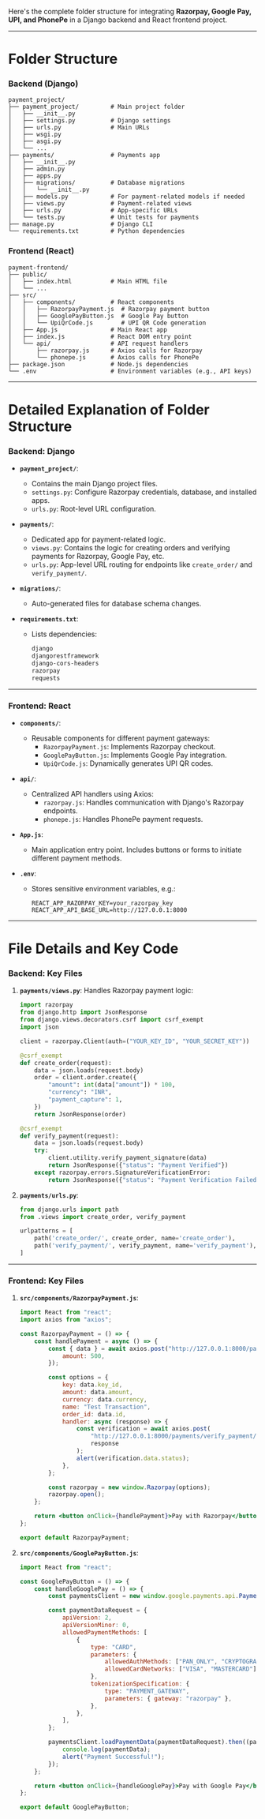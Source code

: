 Here's the complete folder structure for integrating **Razorpay, Google Pay, UPI, and PhonePe** in a Django backend and React frontend project.

---

# **Folder Structure**

### **Backend (Django)**
```
payment_project/
├── payment_project/         # Main project folder
│   ├── __init__.py
│   ├── settings.py          # Django settings
│   ├── urls.py              # Main URLs
│   ├── wsgi.py
│   ├── asgi.py
│   └── ...
├── payments/                # Payments app
│   ├── __init__.py
│   ├── admin.py
│   ├── apps.py
│   ├── migrations/          # Database migrations
│   │   └── __init__.py
│   ├── models.py            # For payment-related models if needed
│   ├── views.py             # Payment-related views
│   ├── urls.py              # App-specific URLs
│   └── tests.py             # Unit tests for payments
├── manage.py                # Django CLI
└── requirements.txt         # Python dependencies
```

### **Frontend (React)**
```
payment-frontend/
├── public/
│   ├── index.html           # Main HTML file
│   └── ...
├── src/
│   ├── components/          # React components
│   │   ├── RazorpayPayment.js  # Razorpay payment button
│   │   ├── GooglePayButton.js  # Google Pay button
│   │   └── UpiQrCode.js        # UPI QR Code generation
│   ├── App.js               # Main React app
│   ├── index.js             # React DOM entry point
│   └── api/                 # API request handlers
│       ├── razorpay.js      # Axios calls for Razorpay
│       └── phonepe.js       # Axios calls for PhonePe
├── package.json             # Node.js dependencies
└── .env                     # Environment variables (e.g., API keys)
```

---

# **Detailed Explanation of Folder Structure**

### **Backend: Django**
- **`payment_project/`**:
  - Contains the main Django project files.
  - `settings.py`: Configure Razorpay credentials, database, and installed apps.
  - `urls.py`: Root-level URL configuration.

- **`payments/`**:
  - Dedicated app for payment-related logic.
  - `views.py`: Contains the logic for creating orders and verifying payments for Razorpay, Google Pay, etc.
  - `urls.py`: App-level URL routing for endpoints like `create_order/` and `verify_payment/`.

- **`migrations/`**:
  - Auto-generated files for database schema changes.

- **`requirements.txt`**:
  - Lists dependencies:
    ```txt
    django
    djangorestframework
    django-cors-headers
    razorpay
    requests
    ```

---

### **Frontend: React**
- **`components/`**:
  - Reusable components for different payment gateways:
    - `RazorpayPayment.js`: Implements Razorpay checkout.
    - `GooglePayButton.js`: Implements Google Pay integration.
    - `UpiQrCode.js`: Dynamically generates UPI QR codes.

- **`api/`**:
  - Centralized API handlers using Axios:
    - `razorpay.js`: Handles communication with Django's Razorpay endpoints.
    - `phonepe.js`: Handles PhonePe payment requests.

- **`App.js`**:
  - Main application entry point. Includes buttons or forms to initiate different payment methods.

- **`.env`**:
  - Stores sensitive environment variables, e.g.:
    ```
    REACT_APP_RAZORPAY_KEY=your_razorpay_key
    REACT_APP_API_BASE_URL=http://127.0.0.1:8000
    ```

---

# **File Details and Key Code**

### **Backend: Key Files**
1. **`payments/views.py`**:
   Handles Razorpay payment logic:
   ```python
   import razorpay
   from django.http import JsonResponse
   from django.views.decorators.csrf import csrf_exempt
   import json

   client = razorpay.Client(auth=("YOUR_KEY_ID", "YOUR_SECRET_KEY"))

   @csrf_exempt
   def create_order(request):
       data = json.loads(request.body)
       order = client.order.create({
           "amount": int(data["amount"]) * 100,
           "currency": "INR",
           "payment_capture": 1,
       })
       return JsonResponse(order)

   @csrf_exempt
   def verify_payment(request):
       data = json.loads(request.body)
       try:
           client.utility.verify_payment_signature(data)
           return JsonResponse({"status": "Payment Verified"})
       except razorpay.errors.SignatureVerificationError:
           return JsonResponse({"status": "Payment Verification Failed"}, status=400)
   ```

2. **`payments/urls.py`**:
   ```python
   from django.urls import path
   from .views import create_order, verify_payment

   urlpatterns = [
       path('create_order/', create_order, name='create_order'),
       path('verify_payment/', verify_payment, name='verify_payment'),
   ]
   ```

---

### **Frontend: Key Files**
1. **`src/components/RazorpayPayment.js`**:
   ```jsx
   import React from "react";
   import axios from "axios";

   const RazorpayPayment = () => {
       const handlePayment = async () => {
           const { data } = await axios.post("http://127.0.0.1:8000/payments/create_order/", {
               amount: 500,
           });

           const options = {
               key: data.key_id,
               amount: data.amount,
               currency: data.currency,
               name: "Test Transaction",
               order_id: data.id,
               handler: async (response) => {
                   const verification = await axios.post(
                       "http://127.0.0.1:8000/payments/verify_payment/",
                       response
                   );
                   alert(verification.data.status);
               },
           };

           const razorpay = new window.Razorpay(options);
           razorpay.open();
       };

       return <button onClick={handlePayment}>Pay with Razorpay</button>;
   };

   export default RazorpayPayment;
   ```

2. **`src/components/GooglePayButton.js`**:
   ```jsx
   import React from "react";

   const GooglePayButton = () => {
       const handleGooglePay = () => {
           const paymentsClient = new window.google.payments.api.PaymentsClient({ environment: "TEST" });

           const paymentDataRequest = {
               apiVersion: 2,
               apiVersionMinor: 0,
               allowedPaymentMethods: [
                   {
                       type: "CARD",
                       parameters: {
                           allowedAuthMethods: ["PAN_ONLY", "CRYPTOGRAM_3DS"],
                           allowedCardNetworks: ["VISA", "MASTERCARD"],
                       },
                       tokenizationSpecification: {
                           type: "PAYMENT_GATEWAY",
                           parameters: { gateway: "razorpay" },
                       },
                   },
               ],
           };

           paymentsClient.loadPaymentData(paymentDataRequest).then((paymentData) => {
               console.log(paymentData);
               alert("Payment Successful!");
           });
       };

       return <button onClick={handleGooglePay}>Pay with Google Pay</button>;
   };

   export default GooglePayButton;
   ```



